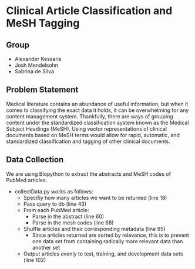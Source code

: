 # Clinical Article Classification and MeSH Tagging

## Group

* Alexander Kessaris
* Josh Mendelsohn
* Sabrina de Silva

## Problem Statement
Medical literature contains an abundance of useful information, but when it comes to classifying the exact data it holds, it can be overwhelming for any content management system. Thankfully, there are ways of grouping content under the standardized classification system known as the Medical Subject Headings (MeSH). Using vector representations of clinical documents based on MeSH terms would allow for rapid, automatic, and standardized classification and tagging of other clinical documents.


## Data Collection

We are using Biopython to extract the abstracts and MeSH codes of PubMed articles.

* collectData.py works as follows:
  * Specifiy how many articles we want to be returned (line 18)
  * Pass query to db (line 43)
  * From each PubMed article:
    * Parse in the abstract (line 60)
    * Parse in the mesh codes (line 68)
  * Shuffle articles and their corresponding metadata (line 95)
    * Since articles returned are sorted by relevance, this is to prevent one data set from containing radically more relevant data than another set
  * Output articles evenly to test, training, and development data sets (line 102)  
